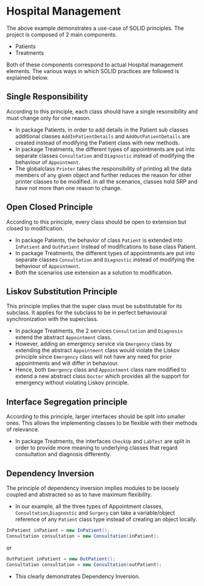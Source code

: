 # Hospital Management

The above example demonstrates a use-case of SOLID principles.
The project is composed of 2 main components.
* Patients
* Treatments

Both of these components correspond to actual Hospital management elements. The various ways in which SOLID practices are followed is explained below.

## Single Responsibility 
According to this principle, each class should have a single resonsibility and must change only for one reason.
* In package Patients, in order to add details in the Patient sub classes additional classes `AddInPatientDetails` and `AddOutPatientDetails` are created instead of modifying the Patient class with new methods.
* In package Treatments, the different types of appointments are put into separate classes `Consultation` and `Diagnostic` instead of modifying the behaviour of `Appointment`.
* The globalclass `Printer` takes the responsibility of printing all the data members of any given object and further reduces the reason for other printer classes to be modified.
In all the scenarios, classes hold SRP and have not more than one reason to change.

## Open Closed Principle
According to this principle, every class should be open to extension but closed to modification.
* In package Patients, the behavior of class `Patient` is extended into `InPatient` and `OutPatient` instead of modifications to base class Patient.
* In package Treatments, the different types of appointments are put into separate classes `Consultation` and `Diagnostic` instead of modifying the behaviour of `Appointment`.
* Both the scenarios use extension as a solution to modification.

## Liskov Substitution Principle
This principle implies that the super class must be substitutable for its subclass. It applies for the subclass to be in perfect behavioural synchronization with the superclass.
* In package Treatments, the 2 services `Consultation` and `Diagnosis` extend the abstract `Appointment` class.
* However, adding an emergency service via `Emergency` class by extending the abstract `Appointment` class would violate the Liskov principle since `Emergency` class will not have any need for prior appointments and will differ in behaviour. 
* Hence, both `Emergency` class and `Appointment` class nare modified to extend a new abstract class `Doctor` which provides all the support for emergency without violating Liskov principle.

## Interface Segregation principle
According to this principle, larger interfaces should be split into smaller ones. This allows the implementing classes to be flexible with their methods of relevance.
* In package Treatments, the interfaces `CheckUp` and `LabTest` are split in order to provide more meaning to underlying classes that regard consultation and diagnosis differently.

## Dependency Inversion
The principle of dependency inversion implies modules to be loosely coupled and abstracted so as to have maximum flexibility.
* In our example, all the three types of Appointment classes, `Consultation`,`Diagnostic` and `Surgery` can take a variable/object reference of any `Patient` class type instead of creating an object locally.
```Java 
InPatient inPatient = new InPatient();
Consultation consultation = new Consultation(inPatient); 
```
or
```Java 
OutPatient inPatient = new OutPatient();
Consultation consultation = new Consultation(outPatient); 
```
* This clearly demonstrates Dependency Inversion.
